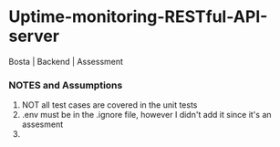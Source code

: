# Uptime-monitoring-RESTful-API-server
Bosta | Backend | Assessment


### NOTES and Assumptions
1. NOT all test cases are covered in the unit tests
2. .env must be in the .ignore file, however I didn't add it since it's an assesment
3. 
